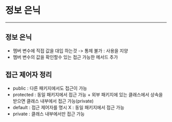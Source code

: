 # 정보 은닉 

* * * 

## 정보 은닉 
* 멤버 변수에 직접 값을 대입 하는것 -> 통제 불가 : 사용을 지양
* 멤버 변수의 값을 확인할수 있는 접근 가능한 메서드 추가


## 접근 제어자 정리 
* public : 다른 패키지에서도 접근이 가능
* protected : 동일 패키지에서 접근 가능 + 외부 패키지에 있는 클래스에서 상속을 받으면 클래스 내부에서 접근 가능(private)
* default : 접근 제어자를 명시 X : 동일 패키지에서 접근 가능
* private : 클래스 내부에서만 접근 가능